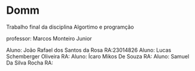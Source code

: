 # Domm

Trabalho final da disciplina Algortimo e programção 

professor: Marcos Monteiro Junior

Aluno: João Rafael dos Santos da Rosa     RA:23014826
Aluno: Lucas Schemberger Oliveira         RA:
Aluno: Ícaro Mikos De Souza               RA:
Aluno: Samuel Da Silva Rocha              RA:
